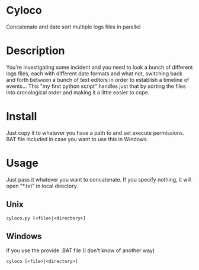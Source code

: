 # Cyloco
Concatenate and date sort multiple logs files in parallel

# Description
You're investigating some incident and you need to look a bunch of different logs files, each with different date formats and what not, switching back and forth between a bunch of text editors in order to establish a timeline of events...
This "my first python script" handles just that by sorting the files into cronological order and making it a little easier to cope.

# Install
Just copy it to whatever you have a path to and set execute permissions. BAT file included in case you want to use this in Windows.

# Usage
Just pass it whatever you want to concatenate. If you specify nothing, it will open "\*.txt" in local directory.
## Unix
```
cyloco.py [<file>|<directory>]
```
## Windows
If you use the provide .BAT file (I don't know of another way)
```
cyloco [<file>|<directory>]
```
